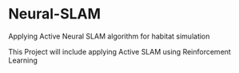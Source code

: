 # Neural-SLAM
Applying Active Neural SLAM algorithm for habitat simulation 

This Project will include applying Active SLAM using Reinforcement Learning 